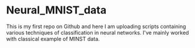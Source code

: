 # Neural_MNIST_data
This is my first repo on Github and here I am uploading scripts containing various techniques of classification in neural networks.
I've mainly worked with classical example of MINST data.
